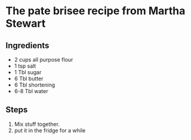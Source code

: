 # The pate brisee recipe from Martha Stewart

## Ingredients
* 2 cups all purpose flour
* 1 tsp salt
* 1 Tbl sugar
* 6 Tbl butter
* 6 Tbl shortening
* 6-8 Tbl water

## Steps
1. Mix stuff together.
1. put it in the fridge for a while
